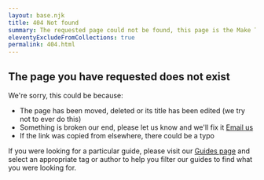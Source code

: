 ```yaml
---
layout: base.njk
title: 404 Not found
summary: The requested page could not be found, this page is the Make Things Accessble's 404 page
eleventyExcludeFromCollections: true
permalink: 404.html
---
```

<h2>The page you have requested does not exist</h2>
<p>We're sorry, this could be because:</p>
<ul>
  <li>The page has been moved, deleted or its title has been edited (we try not to ever do this)</li>
  <li>Something is broken our end, please let us know and we'll fix it <a href="mailto:{{ site.siteEmail }}subject=Site error">Email us</a></li>
  <li>If the link was copied from elsewhere, there could be a typo</li>
</ul>
<p>If you were looking for a particular guide, please visit our <a href="/guides">Guides page</a> and select an appropriate tag or author to help you filter our guides to find what you were looking for.</p>
